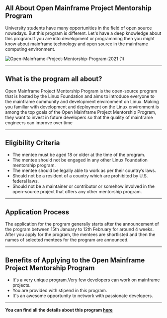 ## All About Open Mainframe Project Mentorship Program

University students have many opportunities in the field of open source
nowadays. But this program is different. Let's have a deep knowledge
about this program.If you are into development or programming then you
might know about mainframe technology and open source in the mainframe computing environment.

![Open-Mainframe-Project-Mentorship-Program-2021 (1)](https://user-images.githubusercontent.com/69195262/133732101-b360c5dd-676b-4656-b48e-0418ebbd1352.png)

<hr>

## What is the program all about?

Open Mainframe Project Mentorship Program is the open-source program that is hosted by the Linux Foundation and aims to introduce everyone
to the mainframe community and development environment on Linux. Making you familiar with development and deployment on the Linux environment is among the top
goals of the Open Mainframe Project Mentorship Program, they want to invest in future developers so that the quality of mainframe engineers can improve over time

<hr>

## Eligibility Criteria

- The mentee must be aged 18 or older at the time of the program.
- The mentee should not be engaged in any other Linux Foundation mentorship program.
- The mentee should be legally able to work as per their country’s laws.
- Should not be a resident of a country which are prohibited by U.S. federal laws.
- Should not be a maintainer or contributor or somehow involved in the open-source project that offers any other mentorship program.
<hr>

## Application Process

The application for the program generally starts after the announcement of the program between 15th January to 12th February for around 4 weeks. After you apply
for the program, the mentees are shortlisted and then the names of selected mentees for the program are announced.

<hr>

## Benefits of Applying to the Open Mainframe Project Mentorship Program

- It's a very unique program.Very few developers can work on mainframe projects.
- You are provided with stipend in this program.
- It's an awesome opportunity to network with passionate developers.
<hr>

**You can find all the details about this program [here](https://www.openmainframeproject.org/projects/mentorship-program)**
